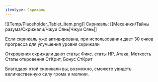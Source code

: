 ```yaml
---
itemtype: Скрижаль
---
```

![[Temp/Placeholder_Tablet_Item.png]]
Скрижаль: [[Механики/Тайны разума/Скрижали/Чжуи Сянь|Чжуи Сянь]]

Если скрижаль уже активирована, при использовании дает 30 очков прогресса для улучшения уровня скрижали

Откровения скрижали дают статы:
Фикс. статы HP, Атака, Меткость
Статы откровения СтКрит, Бонус СтКрит

Благодаря этой скрижали вы, возможно, сможете увидеть величественную силу грома и молнии.
